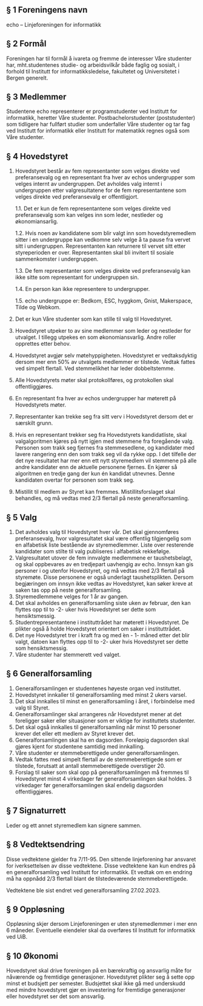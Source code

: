 ## § 1 Foreningens navn

echo – Linjeforeningen for informatikk

## § 2 Formål

Foreningen har til formål å ivareta og fremme de interesser Våre studenter har, mht.studentenes studie- og arbeidsvilkår både faglig og sosialt, i forhold til Institutt for informatikksledelse, fakultetet og Universitetet i Bergen generelt.

## § 3 Medlemmer

Studentene echo representerer er programstudenter ved Institutt for informatikk, heretter Våre studenter. Postbachelorstudenter (poststudenter) som tidligere har fullført studier som underfaller Våre studenter og tar fag ved Institutt for informatikk eller Institutt for matematikk regnes også som Våre studenter.

## § 4 Hovedstyret

1. Hovedstyret består av fem representanter som velges direkte ved preferansevalg og en representant fra hver av echos undergrupper som velges internt av undergruppen. Det avholdes valg internt i undergruppen etter valgresultatene for de fem representantene som velges direkte ved preferansevalg er offentligjort.

   1.1. Det er kun de fem representantene som velges direkte ved preferansevalg som kan velges inn som leder, nestleder og økonomiansarlig.

   1.2. Hvis noen av kandidatene som blir valgt inn som hovedstyremedlem sitter i en undergruppe kan vedkomne selv velge å ta pause fra vervet sitt i undergruppen. Representanten kan returnere til vervet sitt etter styreperioden er over. Representanten skal bli invitert til sosiale sammenkomster i undergruppen.

   1.3. De fem representanter som velges direkte ved preferansevalg kan ikke sitte som representant for undergruppen sin.

   1.4. En person kan ikke representere to undergrupper.

   1.5. echo undergruppe er: Bedkom, ESC, hyggkom, Gnist, Makerspace, Tilde og Webkom.

2. Det er kun Våre studenter som kan stille til valg til Hovedstyret.
3. Hovedstyret utpeker to av sine medlemmer som leder og nestleder for utvalget. I
   tillegg utpekes en som økonomiansvarlig. Andre roller opprettes etter behov.
4. Hovedstyret avgjør selv møtehyppigheten. Hovedstyret er vedtaksdyktig dersom mer
   enn 50% av utvalgets medlemmer er tilstede. Vedtak fattes ved simpelt flertall. Ved stemmelikhet har leder dobbeltstemme.
5. Alle Hovedstyrets møter skal protokollføres, og protokollen skal offentliggjøres.
6. En representant fra hver av echos undergrupper har møterett på Hovedstyrets møter.
7. Representanter kan trekke seg fra sitt verv i Hovedstyret dersom det er særskilt grunn.
8. Hvis en representant trekker seg fra Hovedstyrets kandidatliste, skal valgalgoritmen kjøres på nytt igjen med stemmene fra foregående valg. Personen som trakk seg fjernes fra stemmesedlene, og kandidater med lavere rangering enn den som trakk seg vil da rykke opp. I det tilfelle der det nye resultatet har mer enn ett nytt styremedlem vil stemmene på alle andre kandidater enn de aktuelle personene fjernes. En kjører så algoritmen en tredje gang der kun én kandidat utnevnes. Denne kandidaten overtar for personen som trakk seg.
9. Mistillit til medlem av Styret kan fremmes. Mistillitsforslaget skal behandles, og må vedtas med 2/3 flertall på neste generalforsamling.

## § 5 Valg

1. Det avholdes valg til Hovedstyret hver vår. Det skal gjennomføres preferansevalg, hvor valgresultatet skal være offentlig tilgjengelig som en alfabetisk liste bestående av styremedlemmer. Liste over resterende kandidater som stilte til valg publiseres i alfabetisk rekkefølge.
2. Valgresultatet utover de fem innvalgte medlemmene er taushetsbelagt, og skal oppbevares av en tredjepart uavhengig av echo. Innsyn kan gis personer i og utenfor Hovedstyret, og må vedtas med 2/3 flertall på styremøte. Disse personene er også underlagt taushetsplikten. Dersom begjæringen om innsyn ikke vedtas av Hovedstyret, kan søker kreve at saken tas opp på neste generalforsamling.
3. Styremedlemmene velges for 1 år av gangen.
4. Det skal avholdes en generalforsamling siste uken av februar, den kan flyttes opp til to -2- uker hvis Hovedstyret ser dette som hensiktsmessig.
5. Studentrepresentantene i instituttrådet har møterett i Hovedstyret. De plikter også å holde Hovedstyret orientert om saker i instituttrådet.
6. Det nye Hovedstyret trer i kraft fra og med ́en - 1- måned etter det blir valgt, datoen kan flyttes opp til to -2- uker hvis Hovedstyret ser dette som hensiktsmessig.
7. Våre studenter har stemmerett ved valget.

## § 6 Generalforsamling

1. Generalforsamlingen er studentenes høyeste organ ved instituttet.
2. Hovedstyret innkaller til generalforsamling med minst 2 ukers varsel.
3. Det skal innkalles til minst en generalforsamling i året, i forbindelse med valg til Styret.
4. Generalforsamlinger skal arrangeres når Hovedstyret mener at det foreligger saker eller situasjoner som er viktige for instituttets studenter.
5. Det skal også innkalles til generalforsamling når minst 10 personer krever det eller ett medlem av Styret krever det.
6. Generalforsamlingen skal ha en dagsorden. Foreløpig dagsorden skal gjøres kjent for studentene samtidig med innkalling.
7. Våre studenter er stemmeberettigede under generalforsamlingen.
8. Vedtak fattes med simpelt flertall av de stemmeberettigede som er tilstede, forutsatt at antall stemmeberettigede overstiger 20.
9. Forslag til saker som skal opp på generalforsamlingen må fremmes til Hovedstyret minst 4 virkedager før generalforsamlingen skal holdes. 3 virkedager før generalforsamlingen skal endelig dagsorden offentliggjøres.

## § 7 Signaturrett

Leder og ett annet styremedlem kan signere sammen.

## § 8 Vedtektsendring

Disse vedtektene gjelder fra 7/11-95. Den sittende linjeforening har ansvaret for iverksettelsen av disse vedtektene. Disse vedtektene kan kun endres på en generalforsamling ved Institutt for informatikk. Et vedtak om en endring må ha oppnådd 2/3 flertall blant de tilstedeværende stemmeberettigede.

Vedtektene ble sist endret ved generalforsamling 27.02.2023.

## § 9 Oppløsning

Oppløsning skjer dersom Linjeforeningen er uten styremedlemmer i mer enn 6 måneder. Eventuelle eiendeler skal da overføres til Institutt for informatikk ved UiB.

## § 10 Økonomi

Hovedstyret skal drive foreningen på en bærekraftig og ansvarlig måte for nåværende og fremtidige generasjoner. Hovedstyret plikter seg å sette opp minst et budsjett per semester. Budsjettet skal ikke gå med underskudd med mindre hovedstyret gjør en investering for fremtidige generasjoner eller hovedstyret ser det som ansvarlig.
